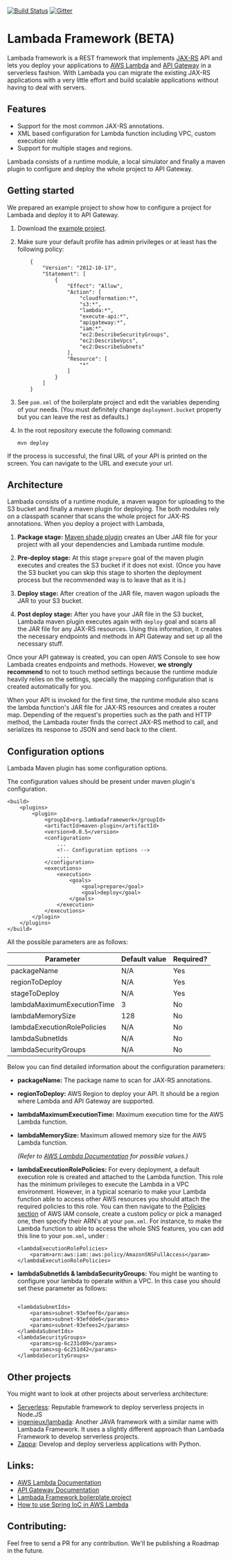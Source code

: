 [![Build Status](https://travis-ci.org/lambadaframework/lambadaframework.svg?branch=master)](https://travis-ci.org/lambadaframework/lambadaframework) [![Gitter](https://badges.gitter.im/lambadaframework/lambadaframework.svg)](https://gitter.im/lambadaframework/lambadaframework?utm_source=badge&utm_medium=badge&utm_campaign=pr-badge)

# Lambada Framework (BETA)

Lambada framework is a REST framework that implements [JAX-RS](https://jax-rs-spec.java.net/)  API and lets you deploy your applications to [AWS Lambda](https://aws.amazon.com/lambda/) and [API Gateway](https://aws.amazon.com/api-gateway/) in a serverless fashion. With Lambada you can migrate the existing JAX-RS applications with a very little effort and build scalable applications without having to deal with servers.

## Features

* Support for the most common JAX-RS annotations.
* XML based configuration for Lambda function including VPC, custom execution role
* Support for multiple stages and regions.

Lambada consists of a runtime module, a local simulator and finally a maven plugin to configure and deploy the whole project to API Gateway.

## Getting started

We prepared an example project to show how to configure a project for Lambada and deploy it to API Gateway. 

1. Download the [example project](https://github.com/lambadaframework/lambadaframework-boilerplate).
2. Make sure your default profile has admin privileges or at least has the following policy:

    ```
        {
            "Version": "2012-10-17",
            "Statement": [
                {
                    "Effect": "Allow",
                    "Action": [
                        "cloudformation:*",
                        "s3:*",
                        "lambda:*",
                        "execute-api:*",
                        "apigateway:*",
                        "iam:*",
                        "ec2:DescribeSecurityGroups",
                        "ec2:DescribeVpcs",
                        "ec2:DescribeSubnets"
                    ],
                    "Resource": [
                        "*"
                    ]
                }
            ]
        }
    ```
3. See `pom.xml` of the boilerplate project and edit the variables depending of your needs. (You must definitely change `deployment.bucket` property but you can leave the rest as defaults.)
4. In the root repository execute the following command:

    `mvn deploy`

If the process is successful, the final URL of your API is printed on the screen. You can navigate to the URL and execute your url.

## Architecture

Lambada consists of a runtime module, a maven wagon for uploading to the S3 bucket and finally a maven plugin for deploying. The both modules rely on a classpath scanner that scans the whole project for JAX-RS annotations. When you deploy a project with Lambada,

1. **Package stage:** [Maven shade plugin](https://maven.apache.org/plugins/maven-shade-plugin/) creates an Uber JAR file for your project with all your dependencies and Lambada runtime module. 

2. **Pre-deploy stage:** At this stage `prepare` goal of the maven plugin executes and creates the S3 bucket if it does not exist. (Once you have the S3 bucket you can skip this stage to shorten the deployment process but the recommended way is to leave that as it is.)

3. **Deploy stage:** After creation of the JAR file, maven wagon uploads the JAR to your S3 bucket.

4. **Post deploy stage:** After you have your JAR file in the S3 bucket, Lambada maven plugin executes again with `deploy` goal and scans all the JAR file for any JAX-RS resources. Using this information, it creates the necessary endpoints and methods in API Gateway and set up all the necessary stuff.

Once your API gateway is created, you can open AWS Console to see how Lambada creates endpoints and methods. However, **we strongly recommend** to not to touch method settings because the runtime module heavily relies on the settings, specially the mapping configuration that is created automatically for you.

When your API is invoked for the first time, the runtime module also scans the lambda function's JAR file for JAX-RS resources and creates a router map. Depending of the request's properties such as the path and HTTP method, the Lambada router finds the correct JAX-RS method to call, and serializes its response to JSON and send back to the client.

## Configuration options

Lambada Maven plugin has some configuration options.

The configuration values should be present under maven plugin's configuration.

```
<build>
    <plugins>
        <plugin>
            <groupId>org.lambadaframework</groupId>
            <artifactId>maven-plugin</artifactId>
            <version>0.0.5</version>
            <configuration>
	            ...
				<!-- Configuration options -->
				....
			</configuration>
            <executions>
                <execution>
                    <goals>
                        <goal>prepare</goal>
                        <goal>deploy</goal>
                    </goals>
                </execution>
            </executions>
        </plugin>
    </plugins>
</build>
```

All the possible parameters are as follows:

| Parameter                     | Default value | Required? |
|-------------------------------|---------------|-----------|
| packageName                   | N/A           | Yes       |
| regionToDeploy                | N/A           | Yes       |
| stageToDeploy                 | N/A           | Yes       |
| lambdaMaximumExecutionTime    | 3             | No        |
| lambdaMemorySize              | 128           | No        |
| lambdaExecutionRolePolicies   | N/A           | No        |
| lambdaSubnetIds               | N/A           | No        |
| lambdaSecurityGroups          | N/A           | No        |

Below you can find detailed information about the configuration parameters:

- **packageName:** The package name to scan for JAX-RS annotations.

- **regionToDeploy:** AWS Region to deploy your API. It should be a region where Lambda and API Gateway are supported.

- **lambdaMaximumExecutionTime:** Maximum execution time for the AWS Lambda function.

- **lambdaMemorySize:** Maximum allowed memory size for the AWS Lambda function.

    *(Refer to [AWS Lambda Documentation](http://docs.aws.amazon.com/lambda/latest/dg/welcome.html) for possible values.)*

- **lambdaExecutionRolePolicies:** For every deployment, a default execution role is created and attached to the Lambda function. This role has the minimum privileges to execute the Lambda in a VPC environment. However, in a typical scenario to make your Lambda function able to access other AWS resources you should attach the required policies to this role. You can then navigate to the [Policies section](https://console.aws.amazon.com/iam/home#policies) of AWS IAM console, create a custom policy or pick a managed one, then specify their ARN's at your `pom.xml`. For instance, to make the Lambda function to able to access the whole SNS features, you can add this line to your `pom.xml`, under :

    ```
    <lambdaExecutionRolePolicies>
        <param>arn:aws:iam::aws:policy/AmazonSNSFullAccess</param>
    </lambdaExecutionRolePolicies>
    
    ```
    
- **lambdaSubnetIds & lambdaSecurityGroups:** You might be wanting to configure your lambda to operate within a VPC. In this case you should set these parameter as follows:

    ```
    
    <lambdaSubnetIds>
        <params>subnet-93efeef6</params>
        <params>subnet-93efdde6</params>
        <params>subnet-93efees2</params>
    </lambdaSubnetIds>
    <lambdaSecurityGroups>
        <params>sg-6c231d09</params>
        <params>sg-6c251d42</params>
    </lambdaSecurityGroups>
    ```
   
## Other projects

You might want to look at other projects about serverless architecture:

 - [Serverless](https://github.com/serverless/serverless): Reputable framework to deploy serverless projects in Node.JS
 - [ingenieux/lambada](https://github.com/ingenieux/lambada): Another JAVA framework with a similar name with Lambada Framework. It uses a slightly different approach than Lambada Framework to develop serverless projects.
 - [Zappa](https://github.com/Miserlou/Zappa): Develop and deploy serverless applications with Python.

## Links:

 - [AWS Lambda Documentation](http://docs.aws.amazon.com/lambda/latest/dg/welcome.html)
 - [API Gateway Documentation](http://docs.aws.amazon.com/apigateway/latest/developerguide/welcome.html)
 - [Lambada Framework boilerplate project](https://github.com/lambadaframework/lambadaframework-boilerplate)
 - [How to use Spring IoC in AWS Lambda](https://github.com/cagataygurturk/aws-lambda-java-boilerplate)

## Contributing:

Feel free to send a PR for any contribution. We'll be publishing a Roadmap in the future.
